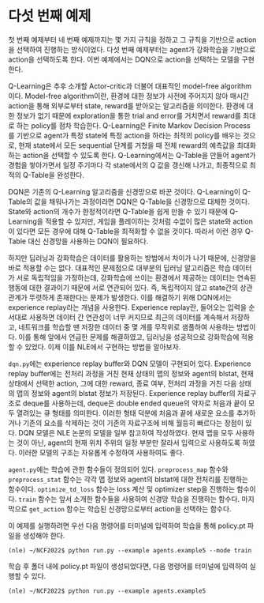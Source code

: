 # 다섯 번째 예제

첫 번째 예제부터 네 번째 예제까지는 몇 가지 규칙을 정하고 그 규칙을 기반으로 action을 선택하여 진행하는 방식이었다. 다섯 번째 예제부터는 agent가 강화학습을 기반으로 action을 선택하도록 한다. 이번 예제에서는 DQN으로 action을 선택하는 모델을 구현한다.

Q-Learning은 추후 소개할 Actor-critic과 더불어 대표적인 model-free algorithm이다. Model-free algorithm이란, 환경에 대한 정보가 사전에 주어지지 않아 매시간 action을 통해 외부로부터 state, reward를 받아오는 알고리즘을 의미한다. 환경에 대한 정보가 없기 때문에 exploration을 통한 trial and error를 거치면서 reward를 최대로 하는 policy를 점차 학습한다. Q-Learning은 Finite Markov Decision Process를 기반으로 agent가 특정 state에 특정 action을 하라는 최적의 policy를 배우는 것으로, 현재 state에서 모든 sequential 단계를 거쳤을 때 전체 reward의 예측값을 최대화하는 action을 선택할 수 있도록 한다. Q-Learning에서는 Q-Table을 만들어 agent가 경험을 쌓아가면서 일정 주기마다 각 state에서의 Q 값을 갱신해 나가고, 최종적으로 최적의 Q-Table을 완성한다.

DQN은 기존의 Q-Learning 알고리즘을 신경망으로 바꾼 것이다. Q-Learning이 Q-Table의 값을 채워나가는 과정이라면 DQN은 Q-Table을 신경망으로 대체한 것이다. State와 action의 개수가 한정적이라면 Q-Table을 쉽게 만들 수 있기 때문에 Q-Learning을 적용할 수 있지만, 게임을 플레이하는 것처럼 수없이 많은 state와 action이 있다면 모든 경우에 대해 Q-Table을 최적화할 수 없을 것이다. 따라서 이런 경우 Q-Table 대신 신경망을 사용하는 DQN이 필요하다.

하지만 딥러닝과 강화학습은 데이터를 활용하는 방법에서 차이가 나기 때문에, 신경망을 바로 적용할 수는 없다. 대표적인 문제점으로 대부분의 딥러닝 알고리즘은 학습 데이터가 서로 독립적임을 가정하는데, 강화학습에 쓰이는 환경에서 제공하는 데이터는 연속된 행동에 대한 결과이기 때문에 서로 연관되어 있다. 즉, 독립적이지 않고 state간의 상관관계가 뚜렷하게 존재한다는 문제가 발생한다. 이를 해결하기 위해 DQN에서는 experience replay라는 개념을 사용한다. Experience replay란, 들어오는 입력을 순서대로 사용하면 데이터 간 연관성이 너무 커지므로 최근의 데이터를 계속해서 저장하고, 네트워크를 학습할 땐 저장한 데이터 중 몇 개를 무작위로 샘플하여 사용하는 방법이다. 이를 통해 앞에서 언급한 문제를 해결하였고, 딥러닝을 성공적으로 강화학습에 적용할 수 있었다. 이제 이를 NLE에서 구현하는 방법을 알아보자.

```dqn.py```에는 experience replay buffer와 DQN 모델이 구현되어 있다. Experience replay buffer에는 전처리 과정을 거친 현재 상태의 맵의 정보와 agent의 blstat, 현재 상태에서 선택한 action, 그에 대한 reward, 종료 여부, 전처리 과정을 거친 다음 상태의 맵의 정보와 agent의 blstat 정보가 저장된다. Experience replay buffer의 자료구조로 deque를 사용하는데, deque은 double ended queue의 약자로 처음과 끝이 모두 열려있는 큐 형태를 의미한다. 이러한 형태 덕분에 처음과 끝에 새로운 요소를 추가하거나 기존의 요소를 삭제하는 것이 기존의 자료구조에 비해 월등히 빠르다는 장점이 있다. DQN 모델은 NLE 논문의 모델을 일부 참고하여 작성하였다. 현재 맵을 모두 사용하는 것이 아닌, agent의 현재 위치 주위의 일정 부분만 잘라서 입력으로 사용하도록 하였다. 이러한 모델의 구조는 자유롭게 수정하여 사용하여도 좋다.

```agent.py```에는 학습에 관한 함수들이 정의되어 있다. ```preprocess_map``` 함수와 ```preprocess_stat``` 함수는 각각 맵 정보와 agent의 blstat에 대한 전처리를 진행하는 함수이다. ```optimize_td_loss``` 함수는 loss 계산 및 optimizer step을 진행하는 함수이다. ```train``` 함수는 앞서 소개한 함수들을 사용하여 신경망 학습을 진행하는 함수다. 마지막으로 ```get_action``` 함수는 학습된 신경망으로부터 action을 선택하는 함수다.

이 예제를 실행하려면 우선 다음 명령어를 터미널에 입력하여 학습을 통해 policy.pt 파일을 생성해야 한다.

```
(nle) ~/NCF2022$ python run.py --example agents.example5 --mode train
```

학습 후 폴더 내에 policy.pt 파일이 생성되었다면, 다음 명령어를 터미널에 입력하여 실행할 수 있다.

```
(nle) ~/NCF2022$ python run.py --example agents.example5
```